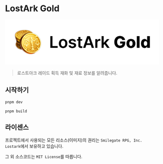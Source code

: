 # LostArk Gold

<div align="center">
<img src="./logo.png" alt="로고" width="630"/>
</div>

> 로스트아크 레이드 획득 재화 및 재료 정보를 알려줍니다.

## 시작하기

```shell
pnpm dev
```

```shell
pnpm build
```

## 라이센스

프로젝트에서 사용되는 모든 리소스(이미지)의 권리는 `Smilegate RPG, Inc. Lostark`에서 보유하고 있습니다.

그 외 소스코드는 `MIT License`를 따릅니다.
